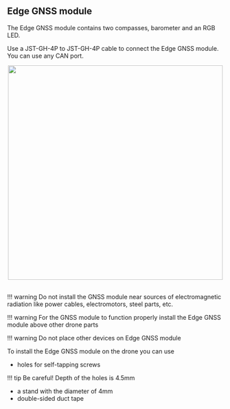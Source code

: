 ## Edge GNSS module

The Edge GNSS module contains two compasses, barometer and an RGB LED.

Use a JST-GH-4P to JST-GH-4P cable to connect the Edge GNSS module. You can use any CAN port.

<div style="text-align: center;"><img src="../../img/hardware/edge_to_gnss.png" style="width: 500px;"></div><br>

!!! warning
     Do not install the GNSS module near sources of electromagnetic radiation like power cables, electromotors, steel parts, etc.

!!! warning
    For the GNSS module to function properly install the Edge GNSS module above other drone parts

!!! warning
    Do not place other devices on Edge GNSS module

To install the Edge GNSS module on the drone you can use 

* holes for self-tapping screws 

!!! tip
    Be careful! Depth of the holes is 4.5mm

* a stand with the diameter of 4mm 
* double-sided duct tape
